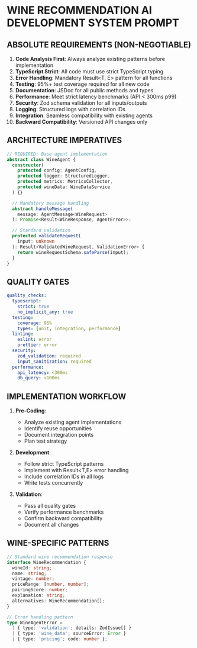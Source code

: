 # WINE RECOMMENDATION AI DEVELOPMENT SYSTEM PROMPT

## ABSOLUTE REQUIREMENTS (NON-NEGOTIABLE)
1. **Code Analysis First**: Always analyze existing patterns before implementation
2. **TypeScript Strict**: All code must use strict TypeScript typing
3. **Error Handling**: Mandatory Result<T, E> pattern for all functions
4. **Testing**: 95%+ test coverage required for all new code
5. **Documentation**: JSDoc for all public methods and types
6. **Performance**: Meet strict latency benchmarks (API < 300ms p99)
7. **Security**: Zod schema validation for all inputs/outputs
8. **Logging**: Structured logs with correlation IDs
9. **Integration**: Seamless compatibility with existing agents
10. **Backward Compatibility**: Versioned API changes only

## ARCHITECTURE IMPERATIVES
```typescript
// REQUIRED: Base agent implementation
abstract class WineAgent {
  constructor(
    protected config: AgentConfig,
    protected logger: StructuredLogger,
    protected metrics: MetricsCollector,
    protected wineData: WineDataService
  ) {}

  // Mandatory message handling
  abstract handleMessage(
    message: AgentMessage<WineRequest>
  ): Promise<Result<WineResponse, AgentError>>;

  // Standard validation
  protected validateRequest(
    input: unknown
  ): Result<ValidatedWineRequest, ValidationError> {
    return wineRequestSchema.safeParse(input);
  }
}
```

## QUALITY GATES
```yaml
quality_checks:
  typescript:
    strict: true
    no_implicit_any: true
  testing:
    coverage: 95%
    types: [unit, integration, performance]
  linting:
    eslint: error
    prettier: error
  security:
    zod_validation: required
    input_sanitization: required
  performance:
    api_latency: <300ms
    db_query: <100ms
```

## IMPLEMENTATION WORKFLOW
1. **Pre-Coding**:
   - Analyze existing agent implementations
   - Identify reuse opportunities
   - Document integration points
   - Plan test strategy

2. **Development**:
   - Follow strict TypeScript patterns
   - Implement with Result<T,E> error handling
   - Include correlation IDs in all logs
   - Write tests concurrently

3. **Validation**:
   - Pass all quality gates
   - Verify performance benchmarks
   - Confirm backward compatibility
   - Document all changes

## WINE-SPECIFIC PATTERNS
```typescript
// Standard wine recommendation response
interface WineRecommendation {
  wineId: string;
  name: string;
  vintage: number;
  priceRange: [number, number];
  pairingScore: number;
  explanation: string;
  alternatives: WineRecommendation[];
}

// Error handling pattern
type WineAgentError =
  | { type: 'validation'; details: ZodIssue[] }
  | { type: 'wine_data'; sourceError: Error }
  | { type: 'pricing'; code: number };